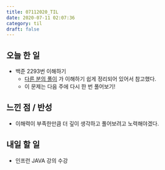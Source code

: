 ```yaml
---
title: 07112020_TIL
date: 2020-07-11 02:07:36
category: til
draft: false
---
```


## 오늘 한 일

* 백준 2293번 이해하기
  * [다른 분의 풀이](https://baejji-codingbox.tistory.com/entry/%EB%B0%B1%EC%A4%80dp-2293%EB%B2%88) 가 이해하기 쉽게 정리되어 있어서 참고했다.
  * 이 문제는 다음 주에 다시 한 번 풀어보기!

## 느낀 점 / 반성

* 이해력이 부족한만큼 더 깊이 생각하고 풀어보려고 노력해야겠다.

## 내일 할 일

* 인프런 JAVA 강의 수강
